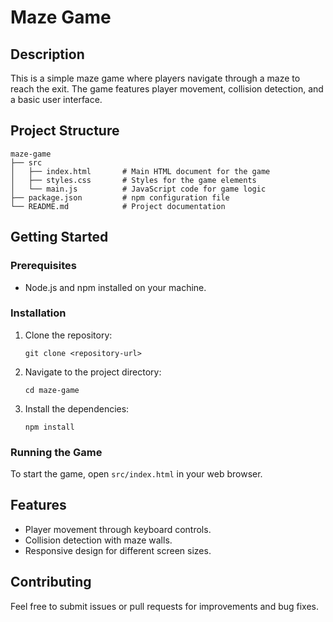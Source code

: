 # Maze Game

## Description
This is a simple maze game where players navigate through a maze to reach the exit. The game features player movement, collision detection, and a basic user interface.

## Project Structure
```
maze-game
├── src
│   ├── index.html       # Main HTML document for the game
│   ├── styles.css       # Styles for the game elements
│   └── main.js          # JavaScript code for game logic
├── package.json         # npm configuration file
└── README.md            # Project documentation
```

## Getting Started

### Prerequisites
- Node.js and npm installed on your machine.

### Installation
1. Clone the repository:
   ```
   git clone <repository-url>
   ```
2. Navigate to the project directory:
   ```
   cd maze-game
   ```
3. Install the dependencies:
   ```
   npm install
   ```

### Running the Game
To start the game, open `src/index.html` in your web browser.

## Features
- Player movement through keyboard controls.
- Collision detection with maze walls.
- Responsive design for different screen sizes.

## Contributing
Feel free to submit issues or pull requests for improvements and bug fixes.